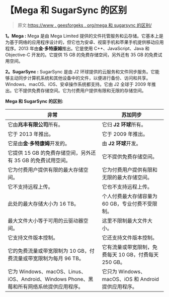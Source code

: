 # 【Mega 和 SugarSync 的区别

> 原文:[https://www . geesforgeks . org/mega 和 sugarsync 的区别/](https://www.geeksforgeeks.org/difference-between-mega-and-sugarsync/)

**1。Mega :**
Mega 是由 Mega Limited 提供的文件托管服务和云存储。它基本上是为基于网络的应用程序设计的，但它也为安卓、视窗手机和苹果手机提供移动应用程序。2013 年由**金·多特康姆**推出。它是使用 C++、JavaScript、Java 和 Objective-C 开发的。它提供 15 GB 的免费存储空间，另外还有 35 GB 的免费试用空间。

**2。SugarSync :**
SugarSync 是由 J2 环球提供的云服务和文件同步服务。它能够主动同步计算机系统和其他设备中的文件，以便进行备份、访问和共享。Windows、macOS、iOS、安卓操作系统都支持。它由 J2 全球于 2009 年推出。它不提供免费存储空间。它为付费用户提供有限和无限的存储空间。

**Mega 和 SugarSync 的区别:**

<center>

| 非常 | 苏加同步 |
| --- | --- |
| 它由**兆丰有限公司**所有。 | 它归 **J2 环球**所有。 |
| 它于 2013 年推出。 | 它于 2009 年推出。 |
| 它是由**金·多特康姆**开发的。 | 由 **J2 环球**开发。 |
| 它提供 15 GB 的免费存储空间，另外还有 35 GB 的免费试用空间。 | 它不提供免费存储空间。 |
| 它为付费用户提供有限的最大存储空间。 | 它为付费用户提供有限和无限的最大存储空间。 |
| 它不支持远程上传。 | 它也不支持远程上传。 |
| 此处的最大存储大小为 16 TB。 | 个人付费最大存储容量为 60 GB，专业付费不受限制。 |
| 最大文件大小等于可用的云驱动器空间。 | 这里不限制最大文件大小。 |
| 它支持文件版本控制。 | 它还支持文件版本控制。 |
| 它的免费流量或带宽限制为 10 GB，付费流量或带宽限制为每月 96 TB。 | 它有流量或带宽限制，免费每天 10 GB，付费每天 250 GB。 |
| 它为 Windows、macOS、Linus、iOS、Android、Windows Phone、黑莓和所有网络系统提供应用程序。 | 它只为 Windows、macOS、iOS 和 Android 提供应用程序。 |

</center>